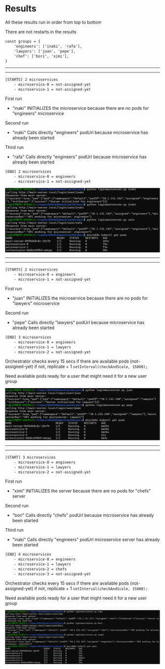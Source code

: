 # Results
All these results run in order from top to bottom

There are not restarts in the results

```
const groups = {
    'engineers': ['inaki', 'rafa'],
    'lawyers': ['juan', 'pepe'],
    'chef': ['bori', 'ximi'],
}
```

-------------------------------------
-----------------------------------------------------

```
[STARTS] 2 microservices
    - microservice-0 = not-assigned-yet
    - microservice-1 = not-assigned-yet
```

First run 
-  "inaki" INITIALIZES the microservice because there are no pods for "engineers" microservice

Second run
- "inaki" Calls directly "engineers" podUrl because microservice has already been started

Third run
- "rafa" Calls directly "engineers" podUrl because microservice has already been started

```
[END] 2 microservices
    - microservice-0 = engineers
    - microservice-1 = not-assigned-yet
```

<img src="./res1.png" alt="alt text" width="600"/>

-----------------------------------------------------
-----------------------------------------------------

```
[STARTS] 2 microservices
    - microservice-0 = engineers
    - microservice-1 = not-assigned-yet
```

First run 
- "juan" INITIALIZES the microservice because there are no pods for "lawyers" microservice

Second run 
- "pepe" Calls directly "lawyers" podUrl because microservice has already been started

```
[END] 3 microservices
    - microservice-0 = engineers
    - microservice-1 = lawyers
    - microservice-2 = not-assigned-yet
```

Orchestrator checks every 15 secs if there are available pods (not-assigned-yet) if not, replicate + 1 `setInterval(checkAndScale, 15000);`

Need available pods ready for a user that might need it for a new user group

<img src="./res2.png" alt="alt text" width="600"/>

-----------------------------------------------------
-----------------------------------------------------

```
[START] 3 microservices
    - microservice-0 = engineers
    - microservice-1 = lawyers
    - microservice-2 = not-assigned-yet
```

First run 
- "ximi" INITIALIZES the server because there are no pods for "chefs" server

Second run 
- "bori" Calls directly "chefs" podUrl because microservice has already been started

Third run 
- "inaki" Calls directly "engineers" podUrl microservice server has already been started

```
[END] 4 microservices
    - microservice-0 = engineers
    - microservice-1 = lawyers
    - microservice-2 = chefs
    - microservice-3 = not-assigned-yet
```

Orchestrator checks every 15 secs if there are available pods (not-assigned-yet) if not, replicate + 1 `setInterval(checkAndScale, 15000);`

Need available pods ready for a user that might need it for a new user group

<img src="./res3.png" alt="alt text" width="700"/>